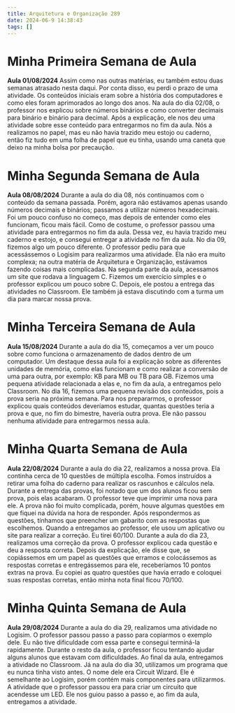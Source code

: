 ```yaml
---
title: Arquitetura e Organização 289
date: 2024-06-9 14:38:43
tags: []
---
```


# Minha Primeira Semana de Aula
**Aula 01/08/2024**
Assim como nas outras matérias, eu também estou duas semanas atrasado nesta daqui. Por conta disso, eu perdi o prazo de uma atividade. Os conteúdos iniciais eram sobre a história dos computadores e como eles foram aprimorados ao longo dos anos. Na aula do dia 02/08, o professor nos explicou sobre números binários e como converter decimais para binário e binário para decimal. Após a explicação, ele nos deu uma atividade sobre esse conteúdo para entregarmos no fim da aula. Nós a realizamos no papel, mas eu não havia trazido meu estojo ou caderno, então fiz tudo em uma folha de papel que eu tinha, usando uma caneta que deixo na minha bolsa por precaução.


# Minha Segunda Semana de Aula
**Aula 08/08/2024**
Durante a aula do dia 08, nós continuamos com o conteúdo da semana passada. Porém, agora não estávamos apenas usando números decimais e binários; passamos a utilizar números hexadecimais. Foi um pouco confuso no começo, mas depois de entender como eles funcionam, ficou mais fácil. Como de costume, o professor passou uma atividade para entregarmos no fim da aula. Dessa vez, eu havia trazido meu caderno e estojo, e consegui entregar a atividade no fim da aula.
No dia 09, fizemos algo um pouco diferente. O professor pediu para que acessássemos o Logisim para realizarmos uma atividade. Ela não era muito complexa; na outra matéria de Arquitetura e Organização, estávamos fazendo coisas mais complicadas. Na segunda parte da aula, acessamos um site que rodava a linguagem C. Fizemos um exercício simples e o professor explicou um pouco sobre C. Depois, ele postou a entrega das atividades no Classroom. Ele também já estava discutindo com a turma um dia para marcar nossa prova.

# Minha Terceira Semana de Aula
**Aula 15/08/2024**
Durante a aula do dia 15, começamos a ver um pouco sobre como funciona o armazenamento de dados dentro de um computador. Um destaque dessa aula foi a explicação sobre as diferentes unidades de memória, como elas funcionam e como realizar a conversão de uma para outra, por exemplo: KB para MB ou TB para GB. Fizemos uma pequena atividade relacionada a elas e, no fim da aula, a entregamos pelo Classroom.
No dia 16, fizemos uma pequena revisão dos conteúdos, pois a prova seria na próxima semana. Para nos prepararmos, o professor explicou quais conteúdos deveríamos estudar, quantas questões teria a prova e que, no fim do bimestre, haveria outra prova. Ele não passou nenhuma atividade para entregarmos nessa aula.

# Minha Quarta Semana de Aula
**Aula 22/08/2024**
Durante a aula do dia 22, realizamos a nossa prova. Ela continha cerca de 10 questões de múltipla escolha. Fomos instruídos a retirar uma folha do caderno para realizar os rascunhos e cálculos nela. Durante a entrega das provas, foi notado que um dos alunos ficou sem prova, pois elas acabaram. O professor teve que imprimir uma nova para ele. A prova não foi muito complicada, porém, houve algumas questões em que fiquei na dúvida na hora de responder. Após respondermos as questões, tínhamos que preencher um gabarito com as respostas que escolhemos. Quando a entregamos ao professor, ele usou um aplicativo ou site para realizar a correção. Eu tirei 60/100.
Durante a aula do dia 23, realizamos uma correção da prova. O professor explicou cada questão e deu a resposta correta. Depois da explicação, ele disse que, se copiássemos em um papel as questões que erramos e colocássemos as respostas corretas e entregássemos para ele, receberíamos 10 pontos extras na prova. Eu copiei as quatro questões que havia errado e coloquei suas respostas corretas, então minha nota final ficou 70/100.


# Minha Quinta Semana de Aula
**Aula 29/08/2024**
Durante a aula do dia 29, realizamos uma atividade no Logisim. O professor passou passo a passo para copiarmos o exemplo dele. Eu não tive dificuldade com essa parte e consegui terminá-la rapidamente. Durante o resto da aula, o professor ficou tentando ajudar alguns alunos que estavam com dificuldades. Ao final da aula, entregamos a atividade no Classroom.
Já na aula do dia 30, utilizamos um programa que eu nunca tinha visto antes. O nome dele era Circuit Wizard. Ele é semelhante ao Logisim, porém contém mais componentes para utilizarmos. A atividade que o professor passou era para criar um circuito que acendesse um LED. Ele nos guiou passo a passo e, ao fim da aula, entregamos a atividade.


